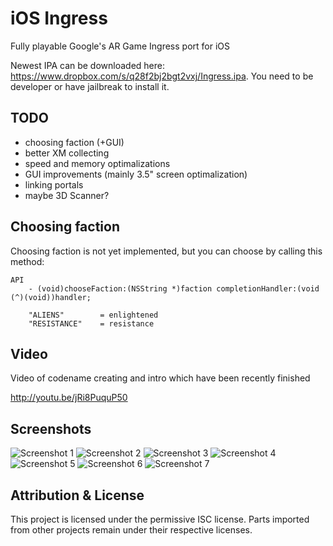 iOS Ingress
===========

Fully playable Google's AR Game Ingress port for iOS

Newest IPA can be downloaded here: https://www.dropbox.com/s/q28f2bj2bgt2vxj/Ingress.ipa. You need to be developer or have jailbreak to install it.

TODO
----

- choosing faction (+GUI)
- better XM collecting
- speed and memory optimalizations
- GUI improvements (mainly 3.5" screen optimalization)
- linking portals
- maybe 3D Scanner?

Choosing faction
----------------

Choosing faction is not yet implemented, but you can choose by calling this method:

    API
        - (void)chooseFaction:(NSString *)faction completionHandler:(void (^)(void))handler;
        
        "ALIENS"        = enlightened
        "RESISTANCE"    = resistance

Video
-----

Video of codename creating and intro which have been recently finished

http://youtu.be/jRi8PuquP50

Screenshots
-----------

![Screenshot 1](http://i.imgur.com/XJLt6wn.png)
![Screenshot 2](http://i.imgur.com/r21wnTc.png)
![Screenshot 3](http://i.imgur.com/FIYe6bm.png)
![Screenshot 4](http://i.imgur.com/V1r6eER.png)
![Screenshot 5](http://i.imgur.com/Joik8Qe.png)
![Screenshot 6](http://i.imgur.com/hLajkw3.png)
![Screenshot 7](http://i.imgur.com/uC9hXxk.png)

Attribution & License
---------------------

This project is licensed under the permissive ISC license. Parts imported from other projects remain under their respective licenses.

